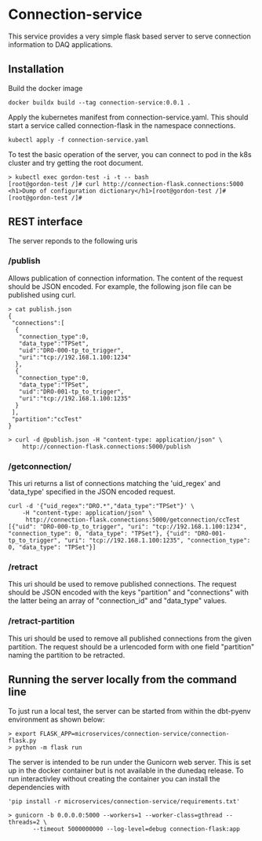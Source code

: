# Connection-service

 This service provides a very simple flask based
server to serve connection information to DAQ applications.

## Installation

 Build the docker image
```
docker buildx build --tag connection-service:0.0.1 .
```

 Apply the kubernetes manifest from connection-service.yaml. This
 should start a service called connection-flask in the namespace
 connections.

```
kubectl apply -f connection-service.yaml
```

To test the basic operation of the server, you can connect to  pod in the k8s cluster and try getting the root document.

```
> kubectl exec gordon-test -i -t -- bash
[root@gordon-test /]# curl http://connection-flask.connections:5000
<h1>Dump of configuration dictionary</h1>[root@gordon-test /]# 
[root@gordon-test /]#
```

## REST interface

  The server reponds to the following uris

### /publish
 Allows publication of connection information. The content of the
 request should be JSON encoded. For example, the following json file
 can be published using curl.

```
> cat publish.json
{
 "connections":[
  {
   "connection_type":0,
   "data_type":"TPSet",
   "uid":"DRO-000-tp_to_trigger",
   "uri":"tcp://192.168.1.100:1234"
  },
  {
   "connection_type":0,
   "data_type":"TPSet",
   "uid":"DRO-001-tp_to_trigger",
   "uri":"tcp://192.168.1.100:1235"
  }
 ],
 "partition":"ccTest"
}

> curl -d @publish.json -H "content-type: application/json" \
    http://connection-flask.connections:5000/publish
```

### /getconnection/<partition> 
This uri returns a list of connections matching the 'uid_regex' and
'data_type' specified in the JSON encoded request.

```
curl -d '{"uid_regex":"DRO.*","data_type":"TPSet"}' \
    -H "content-type: application/json" \
     http://connection-flask.connections:5000/getconnection/ccTest
[{"uid": "DRO-000-tp_to_trigger", "uri": "tcp://192.168.1.100:1234", "connection_type": 0, "data_type": "TPSet"}, {"uid": "DRO-001-tp_to_trigger", "uri": "tcp://192.168.1.100:1235", "connection_type": 0, "data_type": "TPSet"}]
```


### /retract
This uri should be used to remove published connections. The request should be JSON encoded with the keys "partition" and "connections" with the latter being an array of "connection_id" and "data_type" values.


### /retract-partition
This uri should be used to remove all published connections from the
given partition. The request should be a urlencoded form with one field "partition" naming the partition to be retracted.

## Running the server locally from the command line
 To just run a local test, the server can be started from within the dbt-pyenv environment as shown below:
 ```
 > export FLASK_APP=microservices/connection-service/connection-flask.py
 > python -m flask run
 ```

 The server is intended to be run under the Gunicorn web server. This
 is set up in the docker container but is not available in the
 dunedaq release. To run interactivley without creating the container
 you can install the dependencies with

 ```
 'pip install -r microservices/connection-service/requirements.txt'
 ```

 ```
 > gunicorn -b 0.0.0.0:5000 --workers=1 --worker-class=gthread --threads=2 \
        --timeout 5000000000 --log-level=debug connection-flask:app
 ```
